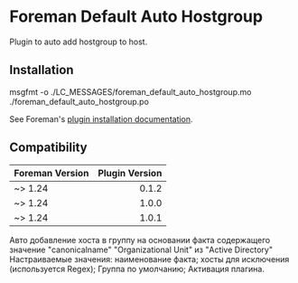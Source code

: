 # Foreman Default Auto Hostgroup

Plugin to auto add hostgroup to host.

## Installation

msgfmt -o ./LC_MESSAGES/foreman_default_auto_hostgroup.mo ./foreman_default_auto_hostgroup.po

See Foreman's [plugin installation documentation](https://theforeman.org/plugins/#2.Installation).

## Compatibility

| Foreman Version | Plugin Version |
| --------------- | -------------: |
| ~> 1.24         |          0.1.2 |
| ~> 1.24         |          1.0.0 |
| ~> 1.24         |          1.0.1 |

Авто добавление хоста в группу на основании факта содержащего значение "canonicalname" "Organizational Unit" из "Active Directory"
Настраиваемые значения: 
    наименование факта;
    хосты для исключения (используется Regex);
    Группа по умолчанию;
    Активация плагина.
    